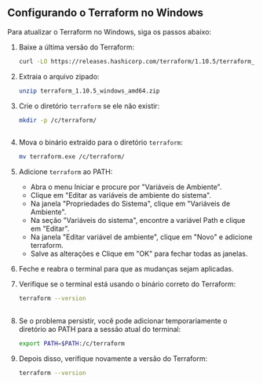 ## Configurando o Terraform no Windows

Para atualizar o Terraform no Windows, siga os passos abaixo:

1. Baixe a última versão do Terraform:
   ```sh
   curl -LO https://releases.hashicorp.com/terraform/1.10.5/terraform_1.10.5_windows_amd64.zip

2. Extraia o arquivo zipado:
   ```sh
   unzip terraform_1.10.5_windows_amd64.zip

3. Crie o diretório `terraform` se ele não existir:
   ```sh
   mkdir -p /c/terraform/
	
4. Mova o binário extraído para o diretório `terraform`:
   ```sh
   mv terraform.exe /c/terraform/

5. Adicione `terraform` ao PATH:

    * Abra o menu Iniciar e procure por "Variáveis de Ambiente".
    * Clique em "Editar as variáveis de ambiente do sistema".
    * Na janela "Propriedades do Sistema", clique em "Variáveis de Ambiente".
    * Na seção "Variáveis do sistema", encontre a variável Path e clique em "Editar".
    * Na janela "Editar variável de ambiente", clique em "Novo" e adicione terraform.
    * Salve as alterações e Clique em "OK" para fechar todas as janelas.

6. Feche e reabra o terminal para que as mudanças sejam aplicadas.
7. Verifique se o terminal está usando o binário correto do Terraform:
   ```sh
   terraform --version
	
8. Se o problema persistir, você pode adicionar temporariamente o diretório ao PATH para a sessão atual do terminal:
   ```sh
   export PATH=$PATH:/c/terraform

9. Depois disso, verifique novamente a versão do Terraform:
   ```sh
   terraform --version
	
 